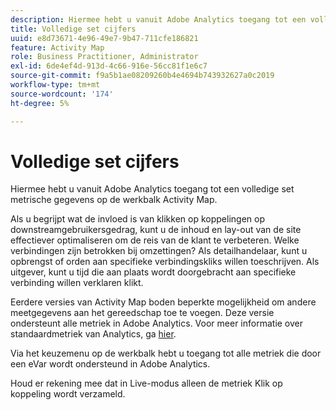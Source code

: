```yaml
---
description: Hiermee hebt u vanuit Adobe Analytics toegang tot een volledige set metrische gegevens op de werkbalk Activity Map.
title: Volledige set cijfers
uuid: e8d73671-4e96-49e7-9b47-711cfe186821
feature: Activity Map
role: Business Practitioner, Administrator
exl-id: 6de4ef4d-913d-4c66-916e-56cc81f1e6c7
source-git-commit: f9a5b1ae08209260b4e4694b743932627a0c2019
workflow-type: tm+mt
source-wordcount: '174'
ht-degree: 5%

---
```


# Volledige set cijfers

Hiermee hebt u vanuit Adobe Analytics toegang tot een volledige set metrische gegevens op de werkbalk Activity Map.

Als u begrijpt wat de invloed is van klikken op koppelingen op downstreamgebruikersgedrag, kunt u de inhoud en lay-out van de site effectiever optimaliseren om de reis van de klant te verbeteren. Welke verbindingen zijn betrokken bij omzettingen? Als detailhandelaar, kunt u opbrengst of orden aan specifieke verbindingskliks willen toeschrijven. Als uitgever, kunt u tijd die aan plaats wordt doorgebracht aan specifieke verbinding willen verklaren klikt.

Eerdere versies van Activity Map boden beperkte mogelijkheid om andere meetgegevens aan het gereedschap toe te voegen. Deze versie ondersteunt alle metriek in Adobe Analytics. Voor meer informatie over standaardmetriek van Analytics, ga [hier](/help/components/metrics/overview.md).

Via het keuzemenu op de werkbalk hebt u toegang tot alle metriek die door een eVar wordt ondersteund in Adobe Analytics.

Houd er rekening mee dat in Live-modus alleen de metriek Klik op koppeling wordt verzameld.
